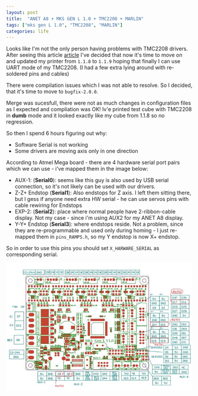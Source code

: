 ```yaml
---
layout: post
title:  "ANET A8 + MKS GEN L 1.0 + TMC2208 + MARLIN"
tags: ["mks gen L 1.0", "TMC2208", "MARLIN"]
categories: life
---
```


Looks like I'm not the only person having problems with TMC2208 drivers.
After seeing this article [article] I've decided that now it's time to move on and updated my printer from `1.1.8` to `1.1.9` hoping that finally I can use UART mode of my TMC2208. (I had a few extra lying around with re-soldered pins and cables)


There were compilation issues which I was not able to resolve. So I decided, that it's time to move to `bugfix-2.0.0`.

Merge was sucesfull, there were not as much changes in configuration files as I expected and compliation was OK! Iv'e printed test cube with TMC2208 in __dumb__ mode and it looked exactly like my cube from 1.1.8 so no regression.

So then I spend 6 hours figuring out why:
* Software Serial is not working
* Some drivers are moving axis only in one direction

According to Atmel Mega board - there are 4 hardware serial port pairs which we can use - i've mapped them in the image below:
* AUX-1: (__Serial0__): seems like this guy is also used by USB serial connection, so it's not likely can be used with our drivers.
* Z-Z+ Endstop (__Serial1__): Also endstops for Z axis. I left them sitting there, but I gess if anyone need extra HW serial - he can use servos pins with cable rewiring for Endstops
* EXP-2: (__Serial2__): place where normal people have 2-ribbon-cable display. Not my case - since i'm using AUX2 for my ANET A8 display.
* Y-Y+ Endstop (__Serial3__): where endstops reside. Not a problem, since they are re-programmable and used only during homing - I just re-mapped them in `pins_RAMPS.h`, so my Y endstop is now X+ endstop.

So in order to use this pins you should set `X_HARWARE_SERIAL` as corresponding serial.

![Serial Mapping](/assets/2018-12-29/RX_TX_MKS_GEN_L.jpg)

[article]: https://www.instructables.com/id/UART-This-Serial-Control-of-Stepper-Motors-With-th/